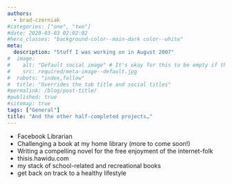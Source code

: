 ```yaml
---
authors:
  - brad-czerniak
#categories: ["one", "two"]
#date: 2020-03-03 02:02:02
#hero_classes: "background-color--main-dark color--white"
meta:
  description: "Stuff I was working on in August 2007"
#  image:
#    alt: "Default social image" # It's okay for this to be empty if the image is decorative
#    src: required/meta-image--default.jpg
#  robots: "index,follow"
#  title: "Overrides the tab title and social titles"
#permalink: /blog/post-title/
#published: true
#sitemap: true
tags: ["General"]
title: "And the other half-completed projects…"
---
```


  * Facebook Librarian
  * Challenging a book at my home library (more to come soon!)
  * Writing a compelling novel for the free enjoyment of the internet-folk
  * thisis.hawidu.com
  * my stack of school-related and recreational books
  * get back on track to a healthy lifestyle

